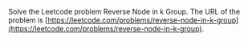 Solve the Leetcode problem Reverse Node in k Group.
The URL of the problem is [https://leetcode.com/problems/reverse-node-in-k-group](https://leetcode.com/problems/reverse-node-in-k-group).
